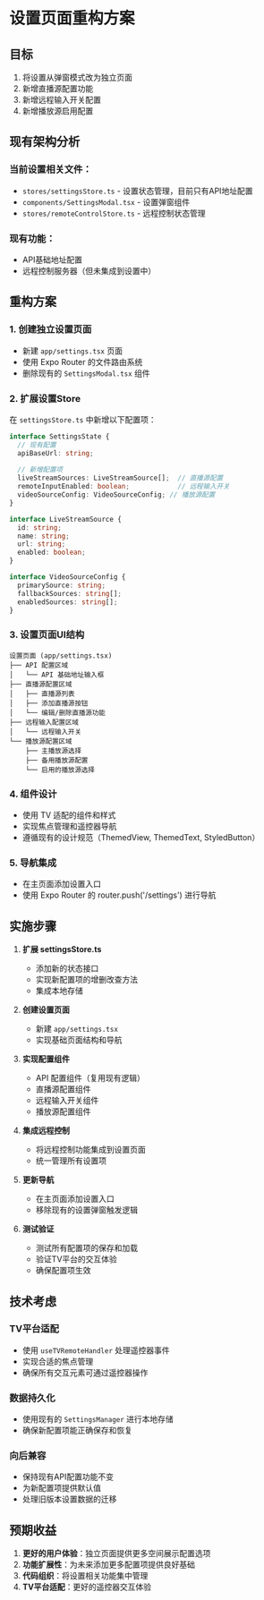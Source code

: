 # 设置页面重构方案

## 目标
1. 将设置从弹窗模式改为独立页面
2. 新增直播源配置功能
3. 新增远程输入开关配置
4. 新增播放源启用配置

## 现有架构分析

### 当前设置相关文件：
- `stores/settingsStore.ts` - 设置状态管理，目前只有API地址配置
- `components/SettingsModal.tsx` - 设置弹窗组件
- `stores/remoteControlStore.ts` - 远程控制状态管理

### 现有功能：
- API基础地址配置
- 远程控制服务器（但未集成到设置中）

## 重构方案

### 1. 创建独立设置页面
- 新建 `app/settings.tsx` 页面
- 使用 Expo Router 的文件路由系统
- 删除现有的 `SettingsModal.tsx` 组件

### 2. 扩展设置Store
在 `settingsStore.ts` 中新增以下配置项：
```typescript
interface SettingsState {
  // 现有配置
  apiBaseUrl: string;
  
  // 新增配置项
  liveStreamSources: LiveStreamSource[];  // 直播源配置
  remoteInputEnabled: boolean;            // 远程输入开关
  videoSourceConfig: VideoSourceConfig; // 播放源配置
}

interface LiveStreamSource {
  id: string;
  name: string;
  url: string;
  enabled: boolean;
}

interface VideoSourceConfig {
  primarySource: string;
  fallbackSources: string[];
  enabledSources: string[];
}
```

### 3. 设置页面UI结构
```
设置页面 (app/settings.tsx)
├── API 配置区域
│   └── API 基础地址输入框
├── 直播源配置区域
│   ├── 直播源列表
│   ├── 添加直播源按钮
│   └── 编辑/删除直播源功能
├── 远程输入配置区域
│   └── 远程输入开关
└── 播放源配置区域
    ├── 主播放源选择
    ├── 备用播放源配置
    └── 启用的播放源选择
```

### 4. 组件设计
- 使用 TV 适配的组件和样式
- 实现焦点管理和遥控器导航
- 遵循现有的设计规范（ThemedView, ThemedText, StyledButton）

### 5. 导航集成
- 在主页面添加设置入口
- 使用 Expo Router 的 router.push('/settings') 进行导航

## 实施步骤

1. **扩展 settingsStore.ts**
   - 添加新的状态接口
   - 实现新配置项的增删改查方法
   - 集成本地存储

2. **创建设置页面**
   - 新建 `app/settings.tsx`
   - 实现基础页面结构和导航

3. **实现配置组件**
   - API 配置组件（复用现有逻辑）
   - 直播源配置组件
   - 远程输入开关组件
   - 播放源配置组件

4. **集成远程控制**
   - 将远程控制功能集成到设置页面
   - 统一管理所有设置项

5. **更新导航**
   - 在主页面添加设置入口
   - 移除现有的设置弹窗触发逻辑

6. **测试验证**
   - 测试所有配置项的保存和加载
   - 验证TV平台的交互体验
   - 确保配置项生效

## 技术考虑

### TV平台适配
- 使用 `useTVRemoteHandler` 处理遥控器事件
- 实现合适的焦点管理
- 确保所有交互元素可通过遥控器操作

### 数据持久化
- 使用现有的 `SettingsManager` 进行本地存储
- 确保新配置项能正确保存和恢复

### 向后兼容
- 保持现有API配置功能不变
- 为新配置项提供默认值
- 处理旧版本设置数据的迁移

## 预期收益

1. **更好的用户体验**：独立页面提供更多空间展示配置选项
2. **功能扩展性**：为未来添加更多配置项提供良好基础
3. **代码组织**：将设置相关功能集中管理
4. **TV平台适配**：更好的遥控器交互体验